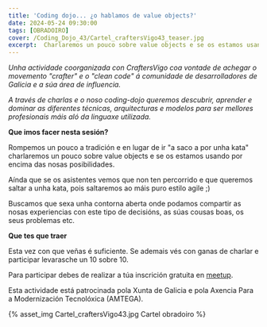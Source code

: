 ```yaml
---
title: 'Coding dojo... ¿o hablamos de value objects?'
date: 2024-05-24 09:30:00
tags: [OBRADOIRO]
cover: /Coding_Dojo_43/Cartel_craftersVigo43_teaser.jpg
excerpt:  Charlaremos un pouco sobre value objects e se os estamos usando por encima das nosas posibilidades.. 
---
```


<em>Unha actividade coorganizada con CraftersVigo coa vontade de achegar o movemento "crafter" e o "clean code" á comunidade de desarrolladores de Galicia e a súa área de influencia.

A través de charlas e o noso coding-dojo queremos descubrir, aprender e dominar as diferentes técnicas, arquitecturas e modelos para ser mellores profesionais máis aló da linguaxe utilizada.</em>

<strong>Que imos facer nesta sesión?</strong>

Rompemos un pouco a tradición e en lugar de ir "a saco a por unha kata" charlaremos un pouco sobre value objects e se os estamos usando por encima das nosas posibilidades.

Aínda que se os asistentes vemos que non ten percorrido e que queremos saltar a unha kata, pois saltaremos ao máis puro estilo agile ;)

Buscamos que sexa unha contorna aberta onde podamos compartir as nosas experiencias con este tipo de decisións, as súas cousas boas, os seus problemas etc.

<strong>Que tes que traer</strong>

Esta vez con que veñas é suficiente. Se ademais vés con ganas de charlar e participar levarasche un 10 sobre 10.

Para participar debes de realizar a túa inscrición gratuita en [meetup](https://www.meetup.com/es-ES/craftersvigo/events/301274458/).

Esta actividade está patrocinada pola Xunta de Galicia e pola Axencia Para a Modernización Tecnolóxica (AMTEGA).


{% asset_img Cartel_craftersVigo43.jpg Cartel obradoiro %}
